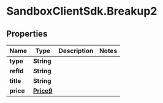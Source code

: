 # SandboxClientSdk.Breakup2

## Properties
Name | Type | Description | Notes
------------ | ------------- | ------------- | -------------
**type** | **String** |  | 
**refId** | **String** |  | 
**title** | **String** |  | 
**price** | [**Price9**](Price9.md) |  | 
